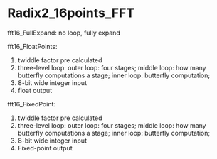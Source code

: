 # Radix2_16points_FFT
fft16_FullExpand: no loop, fully expand

fft16_FloatPoints: 
  1.  twiddle factor pre calculated
  2.  three-level loop: 
        outer loop: four stages;
        middle loop: how many butterfly computations a stage;
        inner loop: butterfly computation;
  3.  8-bit wide integer input
  4.  float output

fft16_FixedPoint:
  1.  twiddle factor pre calculated
  2.  three-level loop: 
        outer loop: four stages;
        middle loop: how many butterfly computations a stage;
        inner loop: butterfly computation;
  3.  8-bit wide integer input
  4.  Fixed-point output
